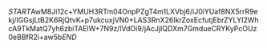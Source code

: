 $START$AwM8Ji12c+YMUH3RTm04OnpPZgT4m1LXVbj6/iJ0iYUaf8NX5rrR9ekj/lGGsjLtB2K6RjQtvK+p7ukcuxjVN0+LAS3RnX26IkrZoxEcfutjEbrZYLYI2WhcA9TkMatQ7yh6zbiTAElW+7N9z/lVdOi9/jAcJjIQDXm7GmdueCRYKyPcOUz0eBBfR2i+aw5b$END$